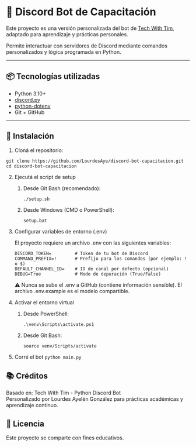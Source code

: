 # 🤖 Discord Bot de Capacitación  

Este proyecto es una versión personalizada del bot de [Tech With Tim](https://github.com/techwithtim/Python-Discord-Bot), adaptado para aprendizaje y prácticas personales.  

Permite interactuar con servidores de Discord mediante comandos personalizados y lógica programada en Python.  

---

## 📦 Tecnologías utilizadas  

- Python 3.10+  
- [discord.py](https://pypi.org/project/discord.py/)  
- [python-dotenv](https://pypi.org/project/python-dotenv/)  
- Git + GitHub  

---

## 🚀 Instalación  

1. Cloná el repositorio:  

```
git clone https://github.com/LourdesAye/discord-bot-capacitacion.git   
cd discord-bot-capacitacion  
```

2. Ejecutá el script de setup   
    1.  Desde Git Bash (recomendado):  
        ```
        ./setup.sh
        ```

    2. Desde Windows (CMD o PowerShell):  
        ```
        setup.bat
        ```

3. Configurar variables de entorno (.env)    

    El proyecto requiere un archivo .env con las siguientes variables:  
    ```
    DISCORD_TOKEN=         # Token de tu bot de Discord
    COMMAND_PREFIX=!       # Prefijo para los comandos (por ejemplo: ! o $)
    DEFAULT_CHANNEL_ID=    # ID de canal por defecto (opcional)
    DEBUG=True             # Modo de depuración (True/False)
    ```
    ⚠️ Nunca se sube el .env a GitHub (contiene información sensible). El archivo .env.example es el modelo compartible.  


4. Activar el entorno virtual  
    1. Desde PowerShell:   

        ```
        .\venv\Scripts\activate.ps1 
        ```
    2. Desde Git Bash:  
        ```
        source venv/Scripts/activate  
        ```
5. Corré el bot
        ```
        python main.py 
        ```

## 📚 Créditos
Basado en: Tech With Tim - Python Discord Bot  
Personalizado por Lourdes Ayelén González para prácticas académicas y aprendizaje continuo.  

## 📝 Licencia  
Este proyecto se comparte con fines educativos.  